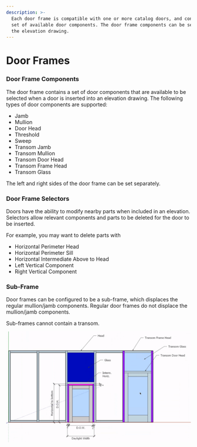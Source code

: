```yaml
---
description: >-
  Each door frame is compatible with one or more catalog doors, and contains a
  set of available door components. The door frame components can be selected in
  the elevation drawing.
---
```


# Door Frames

### Door Frame Components

The door frame contains a set of door components that are available to be selected when a door is inserted into an elevation drawing. The following types of door components are supported:

* Jamb
* Mullion
* Door Head
* Threshold
* Sweep
* Transom Jamb
* Transom Mullion
* Transom Door Head
* Transom Frame Head
* Transom Glass

The left and right sides of the door frame can be set separately.

### Door Frame Selectors

Doors have the ability to modify nearby parts when included in an elevation. Selectors allow relevant components and parts to be deleted for the door to be inserted.

For example, you may want to delete parts with 

* Horizontal Perimeter Head
* Horizontal Perimeter Sill
* Horizontal Intermediate Above to Head
* Left Vertical Component
* Right Vertical Component

### Sub-Frame

Door frames can be configured to be a sub-frame, which displaces the regular mullion/jamb components. Regular door frames do not displace the mullion/jamb components.

Sub-frames cannot contain a transom.



![The door in the middle shows a sub-frame, whereas the door on the right is a regular door frame with a transom.](../../.gitbook/assets/image%20%282%29.png)

